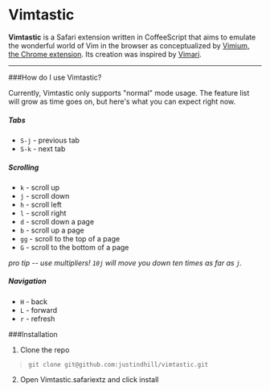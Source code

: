# Vimtastic

**Vimtastic** is a Safari extension written in CoffeeScript that aims to emulate the wonderful world of Vim in the browser as conceptualized by [Vimium, the Chrome extension](https://github.com/philc/vimium).  Its creation was inspired by [Vimari](https://github.com/guyht/vimari).

---

###How do I use Vimtastic?

Currently, Vimtastic only supports "normal" mode usage.  The feature list will grow as time goes on, but here's what you can expect right now.

##### Tabs
* `S-j` - previous tab
* `S-k` - next tab

##### Scrolling
* `k` - scroll up
* `j` - scroll down
* `h` - scroll left
* `l` - scroll right
* `d` - scroll down a page
* `b` - scroll up a page
* `gg` - scroll to the top of a page
* `G` - scroll to the bottom of a page
 
*pro tip -- use multipliers!  `10j` will move you down ten times as far as `j`.*

##### Navigation
* `H` - back
* `L` - forward
* `r` - refresh

###Installation


1. Clone the repo
> `git clone git@github.com:justindhill/vimtastic.git`

2. Open Vimtastic.safariextz and click install
